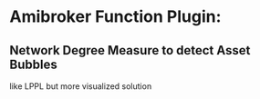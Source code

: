 # Amibroker Function Plugin:
## Network Degree Measure to detect Asset Bubbles 

like LPPL but more visualized solution

